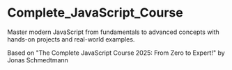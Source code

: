 # Complete_JavaScript_Course
 Master modern JavaScript from fundamentals to advanced concepts with hands-on projects and real-world examples.

Based on "The Complete JavaScript Course 2025: From Zero to Expert!" by Jonas Schmedtmann
